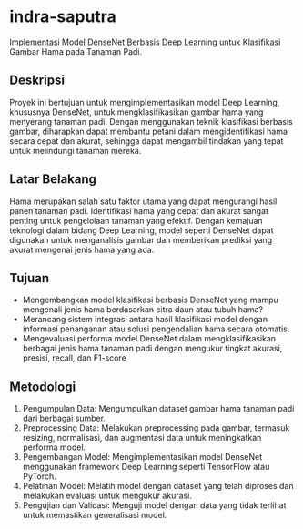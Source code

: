# indra-saputra
Implementasi Model DenseNet Berbasis Deep Learning untuk Klasifikasi Gambar Hama pada Tanaman Padi.

## Deskripsi
Proyek ini bertujuan untuk mengimplementasikan model Deep Learning, khususnya DenseNet, untuk mengklasifikasikan gambar hama yang menyerang tanaman padi. Dengan menggunakan teknik klasifikasi berbasis gambar, diharapkan dapat membantu petani dalam mengidentifikasi hama secara cepat dan akurat, sehingga dapat mengambil tindakan yang tepat untuk melindungi tanaman mereka.

## Latar Belakang
Hama merupakan salah satu faktor utama yang dapat mengurangi hasil panen tanaman padi. Identifikasi hama yang cepat dan akurat sangat penting untuk pengelolaan tanaman yang efektif. Dengan kemajuan teknologi dalam bidang Deep Learning, model seperti DenseNet dapat digunakan untuk menganalisis gambar dan memberikan prediksi yang akurat mengenai jenis hama yang ada.

## Tujuan
- Mengembangkan model klasifikasi berbasis DenseNet yang mampu mengenali jenis hama berdasarkan citra daun atau tubuh hama?  
- Merancang sistem integrasi antara hasil klasifikasi model dengan informasi penanganan atau solusi pengendalian hama secara otomatis.
- Mengevaluasi performa model DenseNet dalam mengklasifikasikan berbagai jenis hama tanaman padi dengan mengukur tingkat akurasi, presisi, recall, dan F1-score

## Metodologi
1. Pengumpulan Data: Mengumpulkan dataset gambar hama tanaman padi dari berbagai sumber.
2. Preprocessing Data: Melakukan preprocessing pada gambar, termasuk resizing, normalisasi, dan augmentasi data untuk meningkatkan performa model.
3. Pengembangan Model: Mengimplementasikan model DenseNet menggunakan framework Deep Learning seperti TensorFlow atau PyTorch.
4. Pelatihan Model: Melatih model dengan dataset yang telah diproses dan melakukan evaluasi untuk mengukur akurasi.
5. Pengujian dan Validasi: Menguji model dengan data yang tidak terlihat untuk memastikan generalisasi model.

